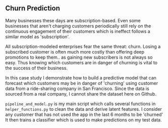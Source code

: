 ## Churn Prediction

Many businesses these days are subscription-based. Even some businesses that aren't charging customers periodically still rely on the continuous engagement of their customers which is ineffect follows a similar model as 'subscription'.

All subscription-modeled enterprises fear the same threat: churn. Losing a subscribed customer is often much more costly than offering deep promotions to keep them.. as gaining new subscribers is not always so easy. Thus knowing which customers are in danger of churning is vital to the success of their business.

In this case study I demonstrate how to build a predictive model that can forecast which customers may be in danger of 'churning' using customer data from  a ride-sharing company in San Francisco.  Since the data is sourced from a real company, I cannot share the dataset here on Github.

`pipeline_and_model.py` is my main script  which calls several functions in `helper_functions.py` to clean the data and derive latent features. I consider any customer that has not used the app in the last 6 months to be 'churned' It then trains a classifier which is used to make predictions on my test data.
